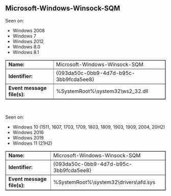 ## Microsoft-Windows-Winsock-SQM

Seen on:
* Windows 2008
* Windows 7
* Windows 2012
* Windows 8.0
* Windows 8.1

<table border="1" class="docutils">
  <tbody>
    <tr>
      <td><b>Name:</b></td>
      <td>Microsoft-Windows-Winsock-SQM</td>
    </tr>
    <tr>
      <td><b>Identifier:</b></td>
      <td>{093da50c-0bb9-4d7d-b95c-3bb9fcda5ee8}</td>
    </tr>
    <tr>
      <td><b>Event message file(s):</b></td>
      <td>%SystemRoot%\system32\ws2_32.dll</td>
    </tr>
  </tbody>
</table>

&nbsp;

Seen on:
* Windows 10 (1511, 1607, 1703, 1709, 1803, 1809, 1903, 1909, 2004, 20H2)
* Windows 2016
* Windows 2019
* Windows 11 (21H2)

<table border="1" class="docutils">
  <tbody>
    <tr>
      <td><b>Name:</b></td>
      <td>Microsoft-Windows-Winsock-SQM</td>
    </tr>
    <tr>
      <td><b>Identifier:</b></td>
      <td>{093da50c-0bb9-4d7d-b95c-3bb9fcda5ee8}</td>
    </tr>
    <tr>
      <td><b>Event message file(s):</b></td>
      <td>%SystemRoot%\system32\drivers\afd.sys</td>
    </tr>
  </tbody>
</table>

&nbsp;

